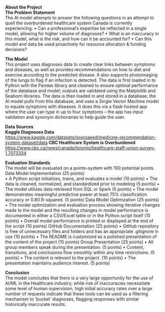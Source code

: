 **About the Project**
<br />
**The Problem Statement**
<br />
The AI model attempts to answer the following questions in an attempt to quell the overburdened healthcare system Canada is currently experiencing:
•	Can a professional’s expertise be reflected in a single model, allowing for higher volume of diagnoses?
•	What is an inaccuracy in this model, what is the risk, and how can it be accounted for?
•	Can this model and data be used proactively for resource allocation & funding decisions?

**The Model**
<br/>
This project uses diagnoses data to create clear links between symptoms and diseases, as well as provides recommendations on how to diet and exercise according to the predicted disease. It also supports photoimaging of the lungs to flag if an infection is detected.
The data is first loaded in to Python with the Pandas library and cleaned to ensure optimal performance of the database and model; outputs are validated using the Matplotlib and Seaborn libraries.
The data is then loaded in and stored in a database; the AI model pulls from this database, and uses a Single Vector Machine model to equate symptoms with diseases. It does this via a flask-hosted app where the user can type in up to four symptoms – the app has input validation and synonym dictionaries to help guide the user.

**Data Sources**
<br/>
**Kaggle Diagnoses Data**
<br/>
https://www.kaggle.com/datasets/noorsaeed/medicine-recommendation-system-dataset/data
**CBC Healthcare System is Overburdened**
<br/>
https://www.cbc.ca/news/canada/toronto/healthcare-staff-union-survey-1.7073334

**Evaluation Standards**
<br/>
The model will be evaluated on a points-system with 100 potential points.
Data Model Implementation (25 points)
<br/>
•	A Python script initializes, trains, and evaluates a model (10 points)
•	The data is cleaned, normalized, and standardized prior to modeling (5 points)
•	The model utilizes data retrieved from SQL or Spark (5 points)
•	The model demonstrates meaningful predictive power at least 75% classification accuracy or 0.80 R-squared. (5 points)
Data Model Optimization (25 points)
•	The model optimization and evaluation process showing iterative changes made to the model and the resulting changes in model performance is documented in either a CSV/Excel table or in the Python script itself (15 points)
•	Overall model performance is printed or displayed at the end of the script (10 points)
GitHub Documentation (25 points)
•	GitHub repository is free of unnecessary files and folders and has an appropriate .gitignore in use (10 points)
•	The README is customized as a polished presentation of the content of the project (15 points)
Group Presentation (25 points)
•	All group members speak during the presentation. (5 points)
•	Content, transitions, and conclusions flow smoothly within any time restrictions. (5 points)
•	The content is relevant to the project. (10 points)
•	The presentation maintains audience interest. (5 points)

**Conclusion**
<br/>
The model concludes that there is a very large opportunity for the use of AI/ML in the Healthcare industry; while risk of inaccuracies necessitate some level of human supervision, high initial accuracy rates over a large number of requests indicate that these tools can be used as a filtering mechanism to ‘bucket’ diagnoses, flagging responses with similar historically inaccurate results.
